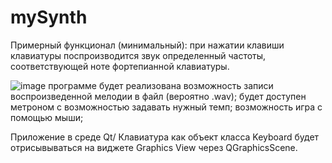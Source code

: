 # mySynth
Примерный функционал (минимальный):
при нажатии клавиши клавиатуры поспроизводится звук определенный частоты, соответствующей ноте фортепианной клавиатуры.

![image](https://user-images.githubusercontent.com/75785332/124943417-2420da80-e015-11eb-9187-2d662d074a4e.png)
 программе будет реализована возможность записи воспроизведенной мелодии в файл (вероятно .wav);
 будет доступен метроном с возможностью задавать нужный темп;
 возможность игра с помощью мыши; 

 Приложение в среде Qt/
 Клавиатура как объект класса Keyboard будет отрисывываться на виджете Graphics View через QGraphicsScene.
 
 
 

